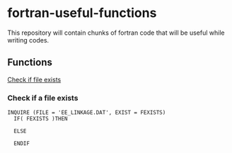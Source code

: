 # fortran-useful-functions
This repository will contain chunks of fortran code that will be useful while writing codes.

## Functions
[Check if file exists]()


### Check if a file exists 
    INQUIRE (FILE = 'EE_LINKAGE.DAT', EXIST = FEXISTS)
      IF( FEXISTS )THEN
    
      ELSE

      ENDIF